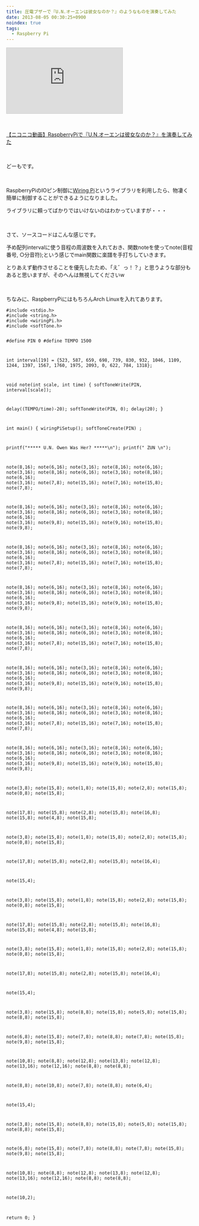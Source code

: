 ```yaml
---
title: 圧電ブザーで『U.N.オーエンは彼女なのか？』のようなものを演奏してみた
date: 2013-08-05 00:30:25+0900
noindex: true
tags:
  - Raspberry Pi
---
```

<iframe width="312" height="176" src="http://ext.nicovideo.jp/thumb/sm21513905" scrolling="no" style="border:solid 1px #CCC;" frameborder="0"><a href="http://www.nicovideo.jp/watch/sm21513905">【ニコニコ動画】RaspberryPiで『U.N.オーエンは彼女なのか？』を演奏してみた</a></iframe>
<p>&nbsp;</p>
<div class="video-container"><script type="text/javascript" src="http://ext.nicovideo.jp/thumb_watch/sm21513905?w=490&h=307"></script><noscript><a href="http://www.nicovideo.jp/watch/sm21513905">【ニコニコ動画】RaspberryPiで『U.N.オーエンは彼女なのか？』を演奏してみた</a></noscript></div>
<p>&nbsp;</p>
<p>どーもです。</p>
<p>&nbsp;</p>
<p>RaspberryPiのIOピン制御に<a href="http://wiringpi.com/">Wiring Pi</a>というライブラリを利用したら、物凄く簡単に制御することができるようになりました。</p>
<p>ライブラリに頼ってばかりではいけないのはわかっていますが・・・</p>
<p>&nbsp;</p>
<p>さて、ソースコードはこんな感じです。</p>
<p>予め配列intervalに使う音程の周波数を入れておき、関数noteを使ってnote(音程番号, ○分音符);という感じでmain関数に楽譜を手打ちしていきます。</p>
<p>とりあえず動作させることを優先したため、「え゛っ！？」と思うような部分もあると思いますが、そのへんは無視してくださいw</p>
<p>&nbsp;</p>
<p>ちなみに、RaspberryPiにはもちろんArch Linuxを入れてあります。</p>
<pre class="prettyprint linenums">
<code>#include &lt;stdio.h&gt;
#include &lt;string.h&gt;
#include &lt;wiringPi.h&gt;
#include &lt;softTone.h&gt;

#define PIN 0
#define TEMPO 1500

int interval[19] = {523, 587, 659, 698, 739, 830, 932, 1046, 1109, 1244, 1397, 1567, 1760, 1975, 2093, 0, 622, 784, 1318};

void note(int scale, int time)
{
  softToneWrite(PIN, interval[scale]);

  delay((TEMPO/time)-20);
  softToneWrite(PIN, 0);
  delay(20);
}

int main()
{
  wiringPiSetup();
  softToneCreate(PIN) ;

  printf("***** U.N. Owen Was Her? *****\n");
  printf("             ZUN              \n");

  note(8,16);
  note(6,16);
  note(3,16);
  note(8,16);
  note(6,16);
  note(3,16);
  note(8,16);
  note(6,16);
  note(3,16);
  note(8,16);
  note(6,16);
  note(3,16);
  note(7,8);
  note(15,16);
  note(7,16);
  note(15,8);
  note(7,8);

  note(8,16);
  note(6,16);
  note(3,16);
  note(8,16);
  note(6,16);
  note(3,16);
  note(8,16);
  note(6,16);
  note(3,16);
  note(8,16);
  note(6,16);
  note(3,16);
  note(9,8);
  note(15,16);
  note(9,16);
  note(15,8);
  note(9,8);

  note(8,16);
  note(6,16);
  note(3,16);
  note(8,16);
  note(6,16);
  note(3,16);
  note(8,16);
  note(6,16);
  note(3,16);
  note(8,16);
  note(6,16);
  note(3,16);
  note(7,8);
  note(15,16);
  note(7,16);
  note(15,8);
  note(7,8);

  note(8,16);
  note(6,16);
  note(3,16);
  note(8,16);
  note(6,16);
  note(3,16);
  note(8,16);
  note(6,16);
  note(3,16);
  note(8,16);
  note(6,16);
  note(3,16);
  note(9,8);
  note(15,16);
  note(9,16);
  note(15,8);
  note(9,8);

  note(8,16);
  note(6,16);
  note(3,16);
  note(8,16);
  note(6,16);
  note(3,16);
  note(8,16);
  note(6,16);
  note(3,16);
  note(8,16);
  note(6,16);
  note(3,16);
  note(7,8);
  note(15,16);
  note(7,16);
  note(15,8);
  note(7,8);

  note(8,16);
  note(6,16);
  note(3,16);
  note(8,16);
  note(6,16);
  note(3,16);
  note(8,16);
  note(6,16);
  note(3,16);
  note(8,16);
  note(6,16);
  note(3,16);
  note(9,8);
  note(15,16);
  note(9,16);
  note(15,8);
  note(9,8);

  note(8,16);
  note(6,16);
  note(3,16);
  note(8,16);
  note(6,16);
  note(3,16);
  note(8,16);
  note(6,16);
  note(3,16);
  note(8,16);
  note(6,16);
  note(3,16);
  note(7,8);
  note(15,16);
  note(7,16);
  note(15,8);
  note(7,8);

  note(8,16);
  note(6,16);
  note(3,16);
  note(8,16);
  note(6,16);
  note(3,16);
  note(8,16);
  note(6,16);
  note(3,16);
  note(8,16);
  note(6,16);
  note(3,16);
  note(9,8);
  note(15,16);
  note(9,16);
  note(15,8);
  note(9,8);

  note(3,8);
  note(15,8);
  note(1,8);
  note(15,8);
  note(2,8);
  note(15,8);
  note(0,8);
  note(15,8);

  note(17,8);
  note(15,8);
  note(2,8);
  note(15,8);
  note(16,8);
  note(15,8);
  note(4,8);
  note(15,8);

  note(3,8);
  note(15,8);
  note(1,8);
  note(15,8);
  note(2,8);
  note(15,8);
  note(0,8);
  note(15,8);

  note(17,8);
  note(15,8);
  note(2,8);
  note(15,8);
  note(16,4);

  note(15,4);

  note(3,8);
  note(15,8);
  note(1,8);
  note(15,8);
  note(2,8);
  note(15,8);
  note(0,8);
  note(15,8);

  note(17,8);
  note(15,8);
  note(2,8);
  note(15,8);
  note(16,8);
  note(15,8);
  note(4,8);
  note(15,8);

  note(3,8);
  note(15,8);
  note(1,8);
  note(15,8);
  note(2,8);
  note(15,8);
  note(0,8);
  note(15,8);

  note(17,8);
  note(15,8);
  note(2,8);
  note(15,8);
  note(16,4);

  note(15,4);



  note(3,8);
  note(15,8);
  note(8,8);
  note(15,8);
  note(5,8);
  note(15,8);
  note(8,8);
  note(15,8);

  note(6,8);
  note(15,8);
  note(7,8);
  note(8,8);
  note(7,8);
  note(15,8);
  note(9,8);
  note(15,8);

  note(10,8);
  note(8,8);
  note(12,8);
  note(13,8);
  note(12,8);
  note(13,16);
  note(12,16);
  note(8,8);
  note(8,8);

  note(8,8);
  note(10,8);
  note(7,8);
  note(8,8);
  note(6,4);

  note(15,4);

  note(3,8);
  note(15,8);
  note(8,8);
  note(15,8);
  note(5,8);
  note(15,8);
  note(8,8);
  note(15,8);

  note(6,8);
  note(15,8);
  note(7,8);
  note(8,8);
  note(7,8);
  note(15,8);
  note(9,8);
  note(15,8);

  note(10,8);
  note(8,8);
  note(12,8);
  note(13,8);
  note(12,8);
  note(13,16);
  note(12,16);
  note(8,8);
  note(8,8);

  note(10,2);

  return 0;
}
</code></pre>
